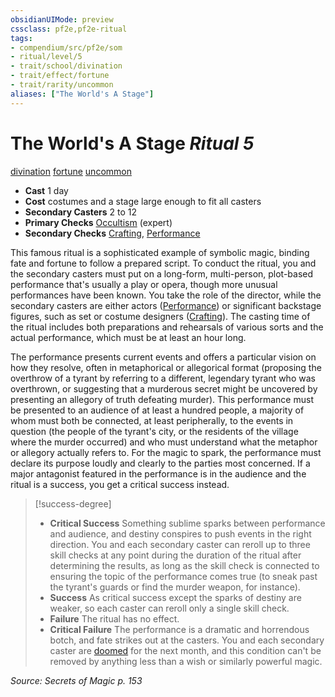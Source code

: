 ```yaml
---
obsidianUIMode: preview
cssclass: pf2e,pf2e-ritual
tags:
- compendium/src/pf2e/som
- ritual/level/5
- trait/school/divination
- trait/effect/fortune
- trait/rarity/uncommon
aliases: ["The World's A Stage"]
---
```

# The World's A Stage *Ritual 5*  
[divination](divination.md)  [fortune](fortune.md)  [uncommon](uncommon.md)  

- **Cast** 1 day
- **Cost** costumes and a stage large enough to fit all casters
- **Secondary Casters** 2 to 12
- **Primary Checks** [Occultism](../../skills.md#Occultism) (expert)
- **Secondary Checks** [Crafting](../../skills.md#Crafting), [Performance](../../skills.md#Performance)

This famous ritual is a sophisticated example of symbolic magic, binding fate and fortune to follow a prepared script. To conduct the ritual, you and the secondary casters must put on a long-form, multi-person, plot-based performance that's usually a play or opera, though more unusual performances have been known. You take the role of the director, while the secondary casters are either actors ([Performance](../../skills.md#Performance)) or significant backstage figures, such as set or costume designers ([Crafting](../../skills.md#Crafting)). The casting time of the ritual includes both preparations and rehearsals of various sorts and the actual performance, which must be at least an hour long.

The performance presents current events and offers a particular vision on how they resolve, often in metaphorical or allegorical format (proposing the overthrow of a tyrant by referring to a different, legendary tyrant who was overthrown, or suggesting that a murderous secret might be uncovered by presenting an allegory of truth defeating murder). This performance must be presented to an audience of at least a hundred people, a majority of whom must both be connected, at least peripherally, to the events in question (the people of the tyrant's city, or the residents of the village where the murder occurred) and who must understand what the metaphor or allegory actually refers to. For the magic to spark, the performance must declare its purpose loudly and clearly to the parties most concerned. If a major antagonist featured in the performance is in the audience and the ritual is a success, you get a critical success instead.

> [!success-degree] 
> - **Critical Success** Something sublime sparks between performance and audience, and destiny conspires to push events in the right direction. You and each secondary caster can reroll up to three skill checks at any point during the duration of the ritual after determining the results, as long as the skill check is connected to ensuring the topic of the performance comes true (to sneak past the tyrant's guards or find the murder weapon, for instance).
> - **Success** As critical success except the sparks of destiny are weaker, so each caster can reroll only a single skill check.
> - **Failure** The ritual has no effect.
> - **Critical Failure** The performance is a dramatic and horrendous botch, and fate strikes out at the casters. You and each secondary caster are [doomed](conditions.md#Doomed) for the next month, and this condition can't be removed by anything less than a wish or similarly powerful magic.

*Source: Secrets of Magic p. 153*